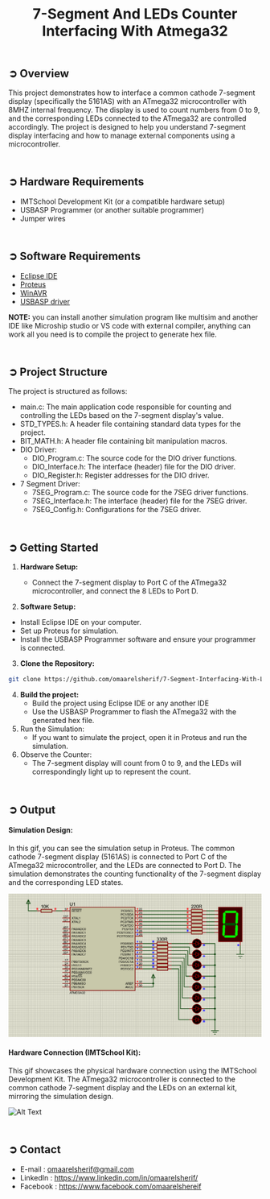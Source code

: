 <!-- PROJECT TITLE -->
<h1 align="center">7-Segment And LEDs Counter Interfacing With Atmega32</h1>

<!-- OVERVIEW -->
## <br>**➲ Overview**
This project demonstrates how to interface a common cathode 7-segment display (specifically the 5161AS) with an ATmega32 microcontroller with 8MHZ internal frequency. The display is used to count numbers from 0 to 9, and the corresponding LEDs connected to the ATmega32 are controlled accordingly. The project is designed to help you understand 7-segment display interfacing and how to manage external components using a microcontroller.

<!-- HARDWARE REQUIREMENTS -->
## <br>**➲ Hardware Requirements**
* IMTSchool Development Kit (or a compatible hardware setup)
* USBASP Programmer (or another suitable programmer)
* Jumper wires

<!-- SOFTWARE REQUIREMENTS -->
## <br>**➲ Software Requirements**
* <a href="https://www.eclipse.org/downloads/packages/release/2023-06/r/eclipse-ide-cc-developers" target="_blank">Eclipse IDE</a> 
* <a href="https://www.labcenter.com/downloads/" target="_blank">Proteus</a> 
* <a href="https://sourceforge.net/projects/winavr/" target="_blank">WinAVR</a> 
* <a href="https://www.fischl.de/usbasp/" target="_blank">USBASP driver</a> 

**NOTE:** you can install another simulation program like multisim and another IDE like Microship studio or VS code with external compiler, anything can work all you need is to compile the project to generate hex file.

<!-- PROJECT STRUCTURE -->
## <br>**➲ Project Structure**
The project is structured as follows:
* main.c: The main application code responsible for counting and controlling the LEDs based on the 7-segment display's value.
* STD_TYPES.h: A header file containing standard data types for the project.
* BIT_MATH.h: A header file containing bit manipulation macros.
* DIO Driver:
  * DIO_Program.c: The source code for the DIO driver functions.
  * DIO_Interface.h: The interface (header) file for the DIO driver.
  * DIO_Register.h: Register addresses for the DIO driver.
* 7 Segment Driver:
  * 7SEG_Program.c: The source code for the 7SEG driver functions.
  * 7SEG_Interface.h: The interface (header) file for the 7SEG driver.
  * 7SEG_Config.h: Configurations for the 7SEG driver.

<!-- GETTING STARTED -->
## <br>**➲ Getting Started**
1. **Hardware Setup:**
   * Connect the 7-segment display to Port C of the ATmega32 microcontroller, and connect the 8 LEDs to Port D. 

2. **Software Setup:**
* Install Eclipse IDE on your computer.
* Set up Proteus for simulation.
* Install the USBASP Programmer software and ensure your programmer is connected.
3. **Clone the Repository:**
```sh
git clone https://github.com/omaarelsherif/7-Segment-Interfacing-With-LEDs-Counter-Using-Atmega32.git
```
4. **Build the project:**
   * Build the project using Eclipse IDE or any another IDE
   * Use the USBASP Programmer to flash the ATmega32 with the generated hex file.
5. Run the Simulation:
   * If you want to simulate the project, open it in Proteus and run the simulation.
6. Observe the Counter:
   * The 7-segment display will count from 0 to 9, and the LEDs will correspondingly light up to represent the count.

<!-- OUTPUT -->
## <br>**➲ Output**
<h4>Simulation Design: </h4>
In this gif, you can see the simulation setup in Proteus. The common cathode 7-segment display (5161AS) is connected to Port C of the ATmega32 microcontroller, and the LEDs are connected to Port D. The simulation demonstrates the counting functionality of the 7-segment display and the corresponding LED states.

![Alt Text](7SEG/Output/software.gif)

<h4>Hardware Connection (IMTSchool Kit): </h4>
This gif showcases the physical hardware connection using the IMTSchool Development Kit. The ATmega32 microcontroller is connected to the common cathode 7-segment display and the LEDs on an external kit, mirroring the simulation design.

![Alt Text](7SEG/Output/hardware.gif)

<!-- CONTACT -->
## <br>**➲ Contact**
- E-mail   : [omaarelsherif@gmail.com](mailto:omaarelsherif@gmail.com)
- LinkedIn : https://www.linkedin.com/in/omaarelsherif/
- Facebook : https://www.facebook.com/omaarelshereif
